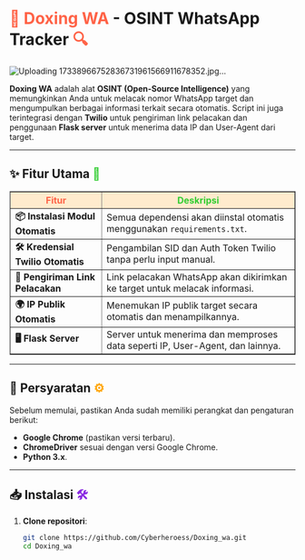 # <span style="color:#ff6347;">🚀 **Doxing WA**</span> - **OSINT WhatsApp Tracker** <span style="color:#ff6347;">🔍</span>
![Uploading 17338966752836731961566911678352.jpg…]()

**Doxing WA** adalah alat **OSINT (Open-Source Intelligence)** yang memungkinkan Anda untuk melacak nomor WhatsApp target dan mengumpulkan berbagai informasi terkait secara otomatis. Script ini juga terintegrasi dengan **Twilio** untuk pengiriman link pelacakan dan penggunaan **Flask server** untuk menerima data IP dan User-Agent dari target.

---

## ✨ **Fitur Utama** <span style="color:#32cd32;">🌟</span>

<table border="1" cellpadding="10" cellspacing="0">
  <thead>
    <tr style="background-color:#ffebcd;">
      <th style="color:#ff6347;">Fitur</th>
      <th style="color:#32cd32;">Deskripsi</th>
    </tr>
  </thead>
  <tbody>
    <tr>
      <td><strong>📦 Instalasi Modul Otomatis</strong></td>
      <td>Semua dependensi akan diinstal otomatis menggunakan <code>requirements.txt</code>.</td>
    </tr>
    <tr>
      <td><strong>🛠️ Kredensial Twilio Otomatis</strong></td>
      <td>Pengambilan SID dan Auth Token Twilio tanpa perlu input manual.</td>
    </tr>
    <tr>
      <td><strong>📲 Pengiriman Link Pelacakan</strong></td>
      <td>Link pelacakan WhatsApp akan dikirimkan ke target untuk melacak informasi.</td>
    </tr>
    <tr>
      <td><strong>🌍 IP Publik Otomatis</strong></td>
      <td>Menemukan IP publik target secara otomatis dan menampilkannya.</td>
    </tr>
    <tr>
      <td><strong>🖥️ Flask Server</strong></td>
      <td>Server untuk menerima dan memproses data seperti IP, User-Agent, dan lainnya.</td>
    </tr>
  </tbody>
</table>

---

## 🔧 **Persyaratan** <span style="color:#ffa500;">⚙️</span>
Sebelum memulai, pastikan Anda sudah memiliki perangkat dan pengaturan berikut:
- **Google Chrome** (pastikan versi terbaru).
- **ChromeDriver** sesuai dengan versi Google Chrome.
- **Python 3.x**.

---

## 📥 **Instalasi** <span style="color:#8a2be2;">🛠️</span>
1. **Clone repositori**:
   ```bash
   git clone https://github.com/Cyberheroess/Doxing_wa.git
   cd Doxing_wa
